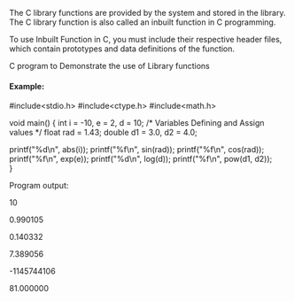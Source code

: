 The C library functions are provided by the system and stored in the library. The C library function is also called an inbuilt function in C programming.

To use Inbuilt Function in C, you must include their respective header files, which contain prototypes and data definitions of the function.


C program to Demonstrate the use of Library functions

#### Example:

#include<stdio.h>
#include<ctype.h>
#include<math.h>

void main()
{
  int i = -10, e = 2, d = 10; /* Variables Defining and Assign values */  float rad = 1.43;
  double d1 = 3.0, d2 = 4.0;

  printf("%d\n", abs(i));
  printf("%f\n", sin(rad));
  printf("%f\n", cos(rad));
  printf("%f\n", exp(e));
  printf("%d\n", log(d));
  printf("%f\n", pow(d1, d2));    
}


Program output:

10

0.990105

0.140332

7.389056

-1145744106

81.000000

